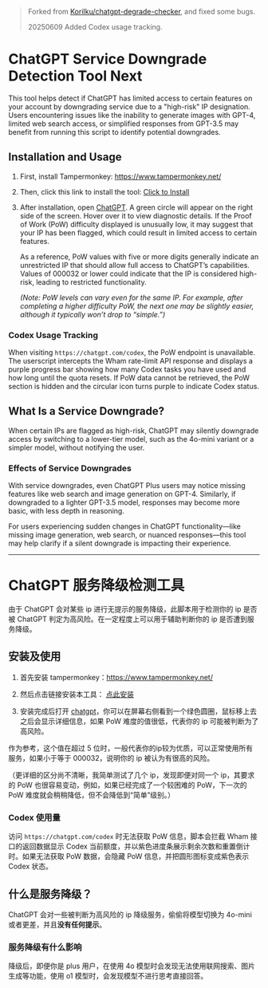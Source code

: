 > Forked from [KoriIku/chatgpt-degrade-checker](https://github.com/KoriIku/chatgpt-degrade-checker), and fixed some bugs.
>
> 20250609 Added Codex usage tracking.

# ChatGPT Service Downgrade Detection Tool Next

This tool helps detect if ChatGPT has limited access to certain features on your account by downgrading service due to a "high-risk" IP designation. Users encountering issues like the inability to generate images with GPT-4, limited web search access, or simplified responses from GPT-3.5 may benefit from running this script to identify potential downgrades.

## Installation and Usage
1. First, install Tampermonkey: https://www.tampermonkey.net/

2. Then, click this link to install the tool: [Click to Install](https://github.com/zetaloop/chatgpt-degrade-checker/raw/refs/heads/main/chatgpt-degrade-checker.user.js)

3. After installation, open [ChatGPT](https://chatgpt.com/). A green circle will appear on the right side of the screen. Hover over it to view diagnostic details. If the Proof of Work (PoW) difficulty displayed is unusually low, it may suggest that your IP has been flagged, which could result in limited access to certain features.

   As a reference, PoW values with five or more digits generally indicate an unrestricted IP that should allow full access to ChatGPT’s capabilities. Values of 000032 or lower could indicate that the IP is considered high-risk, leading to restricted functionality.

   _(Note: PoW levels can vary even for the same IP. For example, after completing a higher difficulty PoW, the next one may be slightly easier, although it typically won’t drop to “simple.”)_

### Codex Usage Tracking
When visiting `https://chatgpt.com/codex`, the PoW endpoint is unavailable. The userscript intercepts the Wham rate-limit API response and displays a purple progress bar showing how many Codex tasks you have used and how long until the quota resets. If PoW data cannot be retrieved, the PoW section is hidden and the circular icon turns purple to indicate Codex status.

## What Is a Service Downgrade?
When certain IPs are flagged as high-risk, ChatGPT may silently downgrade access by switching to a lower-tier model, such as the 4o-mini variant or a simpler model, without notifying the user.

### Effects of Service Downgrades
With service downgrades, even ChatGPT Plus users may notice missing features like web search and image generation on GPT-4. Similarly, if downgraded to a lighter GPT-3.5 model, responses may become more basic, with less depth in reasoning. 

For users experiencing sudden changes in ChatGPT functionality—like missing image generation, web search, or nuanced responses—this tool may help clarify if a silent downgrade is impacting their experience.


---

# ChatGPT 服务降级检测工具
由于 ChatGPT 会对某些 ip 进行无提示的服务降级，此脚本用于检测你的 ip 是否被 ChatGPT 判定为高风险。在一定程度上可以用于辅助判断你的 ip 是否遭到服务降级。

## 安装及使用
1. 首先安装 tampermonkey：https://www.tampermonkey.net/

2. 然后点击链接安装本工具： [点此安装](https://github.com/zetaloop/chatgpt-degrade-checker/raw/refs/heads/main/chatgpt-degrade-checker.user.js)

3. 安装完成后打开 [chatgpt](https://chatgpt.com/)，你可以在屏幕右侧看到一个绿色圆圈，鼠标移上去之后会显示详细信息，如果 PoW 难度的值很低，代表你的 ip 可能被判断为了高风险。

作为参考，这个值在超过 5 位时，一般代表你的ip较为优质，可以正常使用所有服务，如果小于等于 000032，说明你的 ip 被认为有很高的风险。

（更详细的区分尚不清晰，我简单测试了几个 ip，发现即便对同一个 ip，其要求的 PoW 也很容易变动，例如，如果已经完成了一个较困难的 PoW，下一次的 PoW 难度就会稍稍降低，但不会降低到“简单”级别。）

### Codex 使用量
访问 `https://chatgpt.com/codex` 时无法获取 PoW 信息，脚本会拦截 Wham 接口的返回数据显示 Codex 当前额度，并以紫色进度条展示剩余次数和重置倒计时。如果无法获取 PoW 数据，会隐藏 PoW 信息，并把圆形图标变成紫色表示 Codex 状态。

## 什么是服务降级？
ChatGPT 会对一些被判断为高风险的 ip 降级服务，偷偷将模型切换为 4o-mini 或者更差，并且**没有任何提示**。

### 服务降级有什么影响
降级后，即便你是 plus 用户，在使用 4o 模型时会发现无法使用联网搜索、图片生成等功能，使用 o1 模型时，会发现模型不进行思考直接回答。




